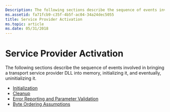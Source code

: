 ```yaml
---
Description: The following sections describe the sequence of events involved in bringing a transport service provider DLL into memory, initializing it, and eventually, uninitializing it.InitializationCleanupError Reporting and Parameter ValidationByte Ordering Assumptions
ms.assetid: fa71fcb9-c35f-4b5f-ac04-34a24dec5055
title: Service Provider Activation
ms.topic: article
ms.date: 05/31/2018
---
```


# Service Provider Activation

The following sections describe the sequence of events involved in bringing a transport service provider DLL into memory, initializing it, and eventually, uninitializing it.

-   [Initialization](initialization-2.md)
-   [Cleanup](cleanup-2.md)
-   [Error Reporting and Parameter Validation](error-reporting-and-parameter-validation-2.md)
-   [Byte Ordering Assumptions](byte-ordering-assumptions-2.md)

 

 



